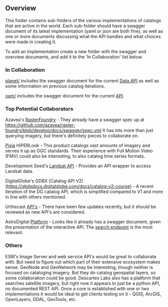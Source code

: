 ## Overview

This folder contains sub-folders of the various implementations of catalogs that are active in the world. Each sub-folder should
have a swagger document of its latest implementation (yaml or json are both fine), as well as one or more documents discussing
what the API handles and what choices were made in creating it. 

To add an implementation create a new folder with the swagger and overview documents, and add it to the 'In Collaboration' list 
below.

### In Collaboration

[planet/](planet/) includes the swagger document for the current [Data API](https://www.planet.com/docs/reference/) as well as
some information on previous catalog iterations.

[oam/](oam/) includes the swagger document for the current [API](https://api.openaerialmap.org/).

### Top Potential Collaborators

Azavea's [RasterFoundry](http://rasterfoundry.org) - They already have a swagger spec up at https://github.com/azavea/raster-foundry/blob/develop/docs/swagger/spec.yml
It has lots more than just querying imagery, but there's definitely pieces to collaborate on.

[Pixia](http://pixia.com) HiPERLook - This product catalogs vast amounts of imagery and serves it up as OGC standards. Their
experience with Full Motion Video (FMV) could also be interesting, to also catalog time series formats.

Development Seed's [Landsat API](https://api.developmentseed.org/satellites/landsat) - Provides an API wrapper to access Landsat
data.

DigitalGlobe's GDBX [Catalog API V2)(https://gbdxdocs.digitalglobe.com/docs/catalog-v2-course) - A recent iteration of the DG
catalog API, which is simplified compared to V1 and more in line with others mentioned.

Urthecast [API's](https://urthecast.github.io/urthecast-api-presentation/#/) - There have been few updates recently, but it 
should be reviewed as new API's are considered.

AstroDigital [Platform](https://docs.astrodigital.com/) - Looks like it already has a swagger document, given the presentation of 
the interactive API. The [search endpoint](https://docs.astrodigital.com/v2.0/docs/search) is the most relevant.

### Others

ESRI's Image Server and web service API's would be great to collaborate with. But need to figure out which part of their 
extensive ecosystem makes sense. GeoNode and GeoNetwork may be interesting, though neither is focused on cataloging imagery. 
But they do catalog geospatial layers, so some collaboration could be good. Descartes Labs also has a platform that searches satellite imagery, but right now it appears to just be a python API, no documented REST API. Once a core is established with one or two implementations it would be ideal to get clients testing on it - QGIS, ArcGIS, OpenLayers, GDAL, GeoTools, etc. 
